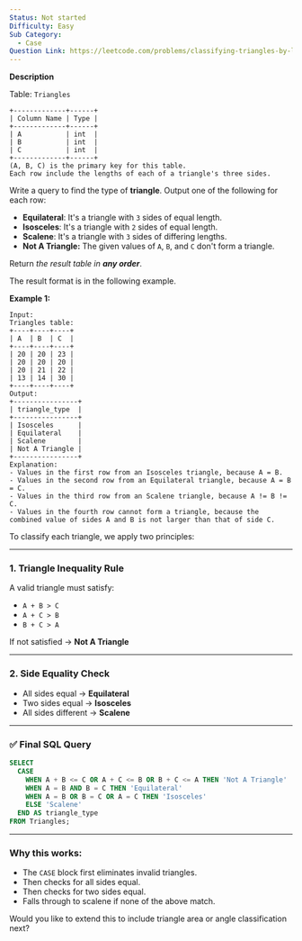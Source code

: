 ```yaml
---
Status: Not started
Difficulty: Easy
Sub Category:
  - Case
Question Link: https://leetcode.com/problems/classifying-triangles-by-lengths
---
```

**Description**

Table: `Triangles`

```Plain
+-------------+------+
| Column Name | Type |
+-------------+------+
| A           | int  |
| B           | int  |
| C           | int  |
+-------------+------+
(A, B, C) is the primary key for this table.
Each row include the lengths of each of a triangle's three sides.
```

Write a query to find the type of **triangle**. Output one of the following for each row:

- **Equilateral**: It's a triangle with `3` sides of equal length.
- **Isosceles**: It's a triangle with `2` sides of equal length.
- **Scalene**: It's a triangle with `3` sides of differing lengths.
- **Not A Triangle:** The given values of `A`, `B`, and `C` don't form a triangle.

Return _the result table in **any order**_.

The result format is in the following example.

**Example 1:**

```Plain
Input:
Triangles table:
+----+----+----+
| A  | B  | C  |
+----+----+----+
| 20 | 20 | 23 |
| 20 | 20 | 20 |
| 20 | 21 | 22 |
| 13 | 14 | 30 |
+----+----+----+
Output:
+----------------+
| triangle_type  |
+----------------+
| Isosceles      |
| Equilateral    |
| Scalene        |
| Not A Triangle |
+----------------+
Explanation:
- Values in the first row from an Isosceles triangle, because A = B.
- Values in the second row from an Equilateral triangle, because A = B = C.
- Values in the third row from an Scalene triangle, because A != B != C.
- Values in the fourth row cannot form a triangle, because the combined value of sides A and B is not larger than that of side C.
```

To classify each triangle, we apply two principles:

---

### 1. **Triangle Inequality Rule**

A valid triangle must satisfy:

- `A + B > C`
- `A + C > B`
- `B + C > A`

If not satisfied → **Not A Triangle**

---

### 2. **Side Equality Check**

- All sides equal → **Equilateral**
- Two sides equal → **Isosceles**
- All sides different → **Scalene**

---

### ✅ Final SQL Query

```SQL
SELECT
  CASE
    WHEN A + B <= C OR A + C <= B OR B + C <= A THEN 'Not A Triangle'
    WHEN A = B AND B = C THEN 'Equilateral'
    WHEN A = B OR B = C OR A = C THEN 'Isosceles'
    ELSE 'Scalene'
  END AS triangle_type
FROM Triangles;
```

---

### Why this works:

- The `CASE` block first eliminates invalid triangles.
- Then checks for all sides equal.
- Then checks for two sides equal.
- Falls through to scalene if none of the above match.

Would you like to extend this to include triangle area or angle classification next?